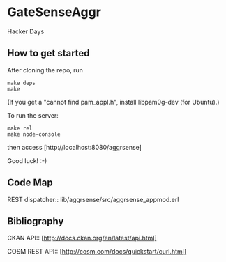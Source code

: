 GateSenseAggr
=============

Hacker Days

How to get started
------------------

After cloning the repo, run

    make deps
    make

(If you get a "cannot find pam_appl.h", install libpam0g-dev (for Ubuntu).)

To run the server:

    make rel
    make node-console

then access [http://localhost:8080/aggrsense]

Good luck! :-)

Code Map
--------

REST dispatcher::
     lib/aggrsense/src/aggrsense_appmod.erl


Bibliography
------------

CKAN API::
    [http://docs.ckan.org/en/latest/api.html]

COSM REST API::
    [http://cosm.com/docs/quickstart/curl.html]
